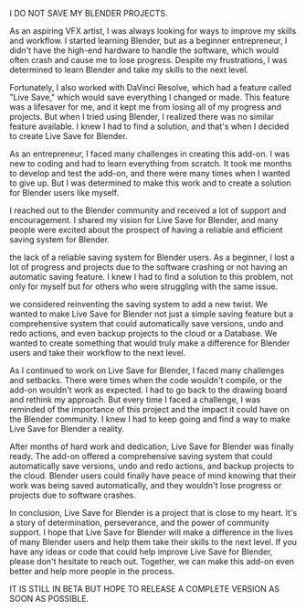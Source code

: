 I DO NOT SAVE MY BLENDER PROJECTS.

As an aspiring VFX artist, I was always looking for ways to improve my skills and workflow. I started learning Blender, but as a beginner entrepreneur, I didn't have the high-end hardware to handle the software, which would often crash and cause me to lose progress. Despite my frustrations, I was determined to learn Blender and take my skills to the next level.

Fortunately, I also worked with DaVinci Resolve, which had a feature called "Live Save," which would save everything I changed or made. This feature was a lifesaver for me, and it kept me from losing all of my progress and projects. But when I tried using Blender, I realized there was no similar feature available. I knew I had to find a solution, and that's when I decided to create Live Save for Blender.

As an entrepreneur, I faced many challenges in creating this add-on. I was new to coding and had to learn everything from scratch. It took me months to develop and test the add-on, and there were many times when I wanted to give up. But I was determined to make this work and to create a solution for Blender users like myself.

I reached out to the Blender community and received a lot of support and encouragement. I shared my vision for Live Save for Blender, and many people were excited about the prospect of having a reliable and efficient saving system for Blender.

the lack of a reliable saving system for Blender users. As a beginner, I lost a lot of progress and projects due to the software crashing or not having an automatic saving feature. I knew I had to find a solution to this problem, not only for myself but for others who were struggling with the same issue.

we considered reinventing the saving system to add a new twist. We wanted to make Live Save for Blender not just a simple saving feature but a comprehensive system that could automatically save versions, undo and redo actions, and even backup projects to the cloud or a Database. We wanted to create something that would truly make a difference for Blender users and take their workflow to the next level.

As I continued to work on Live Save for Blender, I faced many challenges and setbacks. There were times when the code wouldn't compile, or the add-on wouldn't work as expected. I had to go back to the drawing board and rethink my approach. But every time I faced a challenge, I was reminded of the importance of this project and the impact it could have on the Blender community. I knew I had to keep going and find a way to make Live Save for Blender a reality.

After months of hard work and dedication, Live Save for Blender was finally ready. The add-on offered a comprehensive saving system that could automatically save versions, undo and redo actions, and backup projects to the cloud. Blender users could finally have peace of mind knowing that their work was being saved automatically, and they wouldn't lose progress or projects due to software crashes.

In conclusion, Live Save for Blender is a project that is close to my heart. It's a story of determination, perseverance, and the power of community support. I hope that Live Save for Blender will make a difference in the lives of many Blender users and help them take their skills to the next level. If you have any ideas or code that could help improve Live Save for Blender, please don't hesitate to reach out. Together, we can make this add-on even better and help more people in the process.

IT IS STILL IN BETA BUT HOPE TO RELEASE A COMPLETE VERSION AS SOON AS POSSIBLE.

